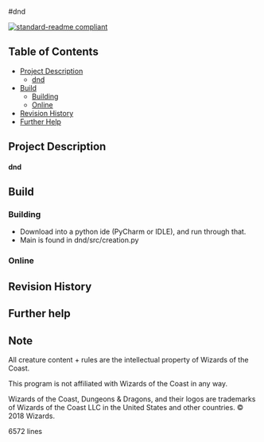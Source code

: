 #dnd

[![standard-readme compliant](https://img.shields.io/badge/readme%20style-standard-brightgreen.svg?style=flat-square)](https://github.com/RichardLitt/standard-readme)

## Table of Contents

-   [Project Description](#project-description)
    -   [dnd](#dnd)
- [Build](#build)
    -   [Building](#building)
    -   [Online](#online)
-   [Revision History](#revision-history)
-   [Further Help](#further-help)

## Project Description

#### dnd

## Build

### Building
* Download into a python ide (PyCharm or IDLE), and run through that.
* Main is found in dnd/src/creation.py

### Online

## Revision History

## Further help

## Note
All creature content + rules are the intellectual property of Wizards of the Coast.

This program is not affiliated with Wizards of the Coast in any way. 

Wizards of the Coast, Dungeons & Dragons, and their logos are trademarks of Wizards of the Coast LLC in the United States and other countries. © 2018 Wizards. 

6572 lines